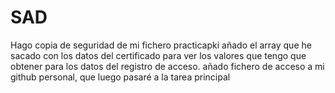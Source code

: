 # SAD
Hago copia de seguridad de mi fichero practicapki
añado el array que he sacado con los datos del certificado para ver los valores que tengo que obtener para los datos del registro de acceso.
añado fichero de acceso a mi github personal, que luego pasaré a la tarea principal